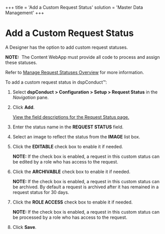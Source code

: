 +++
title = 'Add a Custom Request Status'
solution = 'Master Data Management'
+++

# Add a Custom Request Status

A Designer has the option to add custom request statuses.

<span style="font-weight: bold;">NOTE:</span>  The Content WebApp must
provide all code to process and assign these statuses.

Refer to [Manage Request Statuses
Overview](../Config/Manage_Request_Statuses) for more information.

To add a custom request status in dspConduct™:

1.  Select <span style="font-weight: bold;">dspConduct</span> **\>
    Configuration \> Setup \> Request Status** in the *Navigation* pane.

2.  Click <span style="font-weight: bold;">Add</span>.
    
    [View the field descriptions for the Request Status
    page.](../Page_Desc/Request_Status)

3.  Enter the status name in the
    <span style="font-weight: bold;">REQUEST STATUS</span> field.

4.  Select an image to reflect the status from the **IMAGE** list box.

5.  Click the <span style="font-weight: bold;">EDITABLE</span> check box
    to enable it if needed.
    
    **NOTE:** If the check box is enabled, a request in this custom
    status can be edited by a role who has access to the request.

6.  Click the <span style="font-weight: bold;">ARCHIVABLE</span> check
    box to enable it if needed.
    
    **NOTE:** If the check box is enabled, a request in this custom
    status can be archived. By default a request is archived after it
    has remained in a request status for 30 days.  

7.  Click the **ROLE ACCESS** check box to enable it if needed.
    
    **NOTE:** If the check box is enabled, a request in this custom
    status can be processed by a role who has access to the request.

8.  Click <span style="font-weight: bold;">Save</span>.
